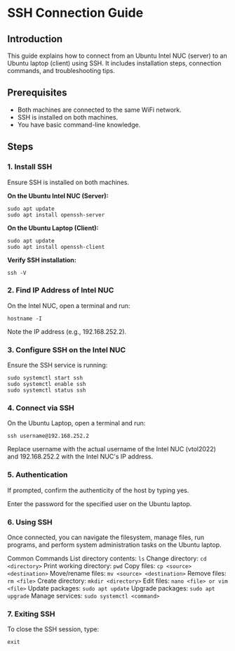 # SSH Connection Guide

## Introduction
This guide explains how to connect from an Ubuntu Intel NUC (server) to an Ubuntu laptop (client) using SSH. It includes installation steps, connection commands, and troubleshooting tips.

## Prerequisites
- Both machines are connected to the same WiFi network.
- SSH is installed on both machines.
- You have basic command-line knowledge.

## Steps

### 1. Install SSH
Ensure SSH is installed on both machines.

**On the Ubuntu Intel NUC (Server):**
```
sudo apt update
sudo apt install openssh-server
```

**On the Ubuntu Laptop (Client):**

```
sudo apt update
sudo apt install openssh-client
```

**Verify SSH installation:**

```
ssh -V
```

### 2. Find IP Address of Intel NUC
On the Intel NUC, open a terminal and run:

```
hostname -I
```
Note the IP address (e.g., 192.168.252.2).

### 3. Configure SSH on the Intel NUC
Ensure the SSH service is running:

```
sudo systemctl start ssh
sudo systemctl enable ssh
sudo systemctl status ssh
```

### 4. Connect via SSH
On the Ubuntu Laptop, open a terminal and run:

```
ssh username@192.168.252.2
```
Replace username with the actual username of the Intel NUC (vtol2022) and 192.168.252.2 with the Intel NUC's IP address.

### 5. Authentication
If prompted, confirm the authenticity of the host by typing yes.

Enter the password for the specified user on the Ubuntu laptop.

### 6. Using SSH
Once connected, you can navigate the filesystem, manage files, run programs, and perform system administration tasks on the Ubuntu laptop.

Common Commands
List directory contents: ```ls```
Change directory: ```cd <directory>```
Print working directory: ```pwd```
Copy files: ```cp <source> <destination>```
Move/rename files: ```mv <source> <destination>```
Remove files: ```rm <file>```
Create directory: ```mkdir <directory>```
Edit files: ```nano <file> or vim <file>```
Update packages: ```sudo apt update```
Upgrade packages: ```sudo apt upgrade```
Manage services: ```sudo systemctl <command>```

### 7. Exiting SSH
To close the SSH session, type:

```
exit
```
